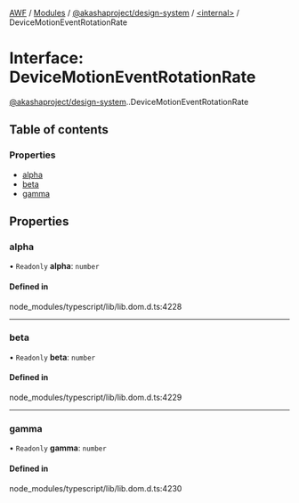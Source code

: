 [AWF](../README.md) / [Modules](../modules.md) / [@akashaproject/design-system](../modules/akashaproject_design_system.md) / [<internal\>](../modules/akashaproject_design_system._internal_.md) / DeviceMotionEventRotationRate

# Interface: DeviceMotionEventRotationRate

[@akashaproject/design-system](../modules/akashaproject_design_system.md).[<internal>](../modules/akashaproject_design_system._internal_.md).DeviceMotionEventRotationRate

## Table of contents

### Properties

- [alpha](akashaproject_design_system._internal_.DeviceMotionEventRotationRate.md#alpha)
- [beta](akashaproject_design_system._internal_.DeviceMotionEventRotationRate.md#beta)
- [gamma](akashaproject_design_system._internal_.DeviceMotionEventRotationRate.md#gamma)

## Properties

### alpha

• `Readonly` **alpha**: `number`

#### Defined in

node_modules/typescript/lib/lib.dom.d.ts:4228

___

### beta

• `Readonly` **beta**: `number`

#### Defined in

node_modules/typescript/lib/lib.dom.d.ts:4229

___

### gamma

• `Readonly` **gamma**: `number`

#### Defined in

node_modules/typescript/lib/lib.dom.d.ts:4230
